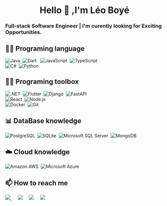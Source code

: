 <h1 align="center">Hello 👋 ,I'm Léo Boyé</h1>

### Full-stack Software Engineer | I'm curently looking for Exciting Opportunities.

## 👨‍💻 Programing language 

![Java](https://img.shields.io/badge/Java-007396.svg?&style=flat&logo=java&logoColor=white)&nbsp;
![Dart](https://img.shields.io/badge/Dart-%230175C2.svg?&style=flat&logo=dart&logoColor=white) &nbsp;
![JavaScript](https://img.shields.io/badge/JavaScript-F7DF1E.svg?&style=flat&logo=javascript&logoColor=white)&nbsp;
![TypeScript](https://img.shields.io/badge/TypeScript-3178C6.svg?&style=flat&logo=typescript&logoColor=white)&nbsp; \
![C#](https://img.shields.io/badge/C%23-239120.svg?&style=flat&logo=csharp&logoColor=white)&nbsp;
![Python](https://img.shields.io/badge/Python-3776AB.svg?&style=flat&logo=Python&logoColor=white)&nbsp;

## :man_factory_worker:	Programing toolbox

![.NET](https://img.shields.io/badge/.NET-512BD4.svg?&style=flat&logo=dotnet&logoColor=white)&nbsp;
![Flutter](https://img.shields.io/badge/Flutter-02569B.svg?&style=flat&logo=Flutter&logoColor=white)&nbsp;
![Django](https://img.shields.io/badge/Django-092E20.svg?&style=flat&logo=Django&logoColor=white)&nbsp;
![FastAPI](https://img.shields.io/badge/FastAPI-009688.svg?&style=flat&logo=FastAPI&logoColor=white)&nbsp;\
![React](https://img.shields.io/badge/React-61DAFB.svg?&style=flat&logo=React&logoColor=white)&nbsp;
![Node.js](https://img.shields.io/badge/Node.js-339933.svg?&style=flat&logo=Node.js&logoColor=white)&nbsp; \
![Docker](https://img.shields.io/badge/Docker-2496ED.svg?&style=flat&logo=Docker&logoColor=white)&nbsp;
![Git](https://img.shields.io/badge/Git-F05032.svg?&style=flat&logo=Git&logoColor=white)&nbsp;


## :bar_chart: DataBase knowledge
![PostgreSQL](https://img.shields.io/badge/PostgreSQL-4169E1.svg?&style=flat&logo=PostgreSQL&logoColor=white)&nbsp;
![SQLite](https://img.shields.io/badge/SQLite-003B57.svg?&style=flat&logo=sqlite&logoColor=white)&nbsp;
![Microsoft SQL Server](https://img.shields.io/badge/Microsoft%20SQL%20Server-CC2927.svg?&style=flat&logo=microsoftsqlserver&logoColor=white)&nbsp;
![MongoDB](https://img.shields.io/badge/MongoDB-47A248.svg?&style=flat&logo=MongoDB&logoColor=white)&nbsp;


## :cloud: Cloud knowledge 

![Amazon AWS](https://img.shields.io/badge/Amazon%20AWS-6DB33F.svg?&style=flat&logo=amazonaws&logoColor=white)&nbsp;
![Microsoft Azure](https://img.shields.io/badge/Microsoft%20Azure-0078D4.svg?&style=flat&logo=microsoftazure&logoColor=white)&nbsp;

## 📫 How to reach me

<p align="left">
  <a href="mailto:leo.boye@epita.fr"><img src="https://img.shields.io/badge/gmail-%23D14836.svg?&style=for-the-badge&logo=gmail&logoColor=white" />     </a>&nbsp;&nbsp;&nbsp;&nbsp;
  <a href="https://www.facebook.com/profile.php?id=100010842792304"><img src="https://img.shields.io/badge/facebook-%233B5998.svg?&style=for-the-badge&logo=facebook&logoColor=white" /></a>&nbsp;&nbsp;&nbsp;&nbsp;
  <a href="https://www.instagram.com/leo.boye/"><img src="https://img.shields.io/badge/instagram-%23dc2743.svg?&style=for-the-badge&logo=instagram&logoColor=white" /></a>&nbsp;&nbsp;&nbsp;&nbsp;
  <a href="https://www.linkedin.com/in/leo-boye/"><img src="https://img.shields.io/badge/linkedin-%230077B5.svg?&style=for-the-badge&logo=linkedin&logoColor=white" /></a>&nbsp;&nbsp;&nbsp;&nbsp;
</p>


